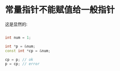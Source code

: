 # 常量指针不能赋值给一般指针


这是显然的:

```cpp

int num = 1;

int *p = &num;
const int *cp = &num;

cp = p; // ok
p = cp; // error

```
